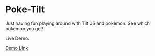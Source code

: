 # Poke-Tilt

Just having fun playing around with Tilt JS and pokemon. See which pokemon you get!

Live Demo:

[Demo Link](https://lpercivaldev.github.io/poke-tilt/)
